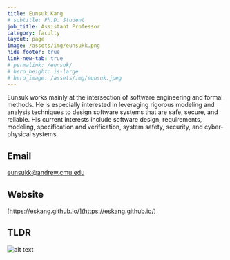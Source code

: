 ```yaml
---
title: Eunsuk Kang
# subtitle: Ph.D. Student
job_title: Assistant Professor
category: faculty
layout: page
image: /assets/img/eunsukk.png
hide_footer: true
link-new-tab: true
# permalink: /eunsuk/
# hero_height: is-large
# hero_image: /assets/img/eunsuk.jpeg
---
```


Eunsuk works mainly at the intersection of software engineering and formal methods. He is especially interested in leveraging rigorous modeling and analysis techniques to design software systems that are safe, secure, and reliable. His current interests include software design, requirements, modeling, specification and verification, system safety, security, and cyber-physical systems.
​
## Email ##
[eunsukk@andrew.cmu.edu](mailto:eunsukk@andrew.cmu.edu)
​
## Website ##
[https://eskang.github.io/](https://eskang.github.io/)


## TLDR ##
![alt text](/assets/img/eunsuk.jpeg)





